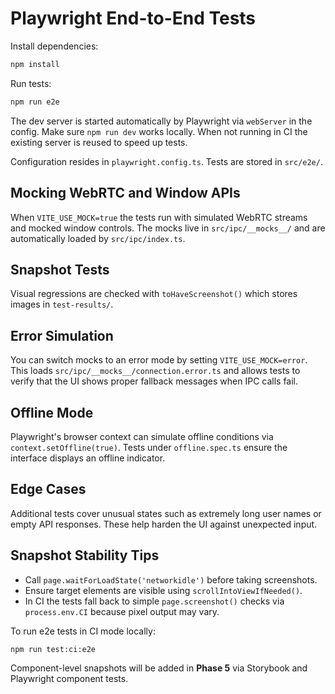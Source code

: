 # Playwright End-to-End Tests

Install dependencies:
```bash
npm install
```

Run tests:
```bash
npm run e2e
```

The dev server is started automatically by Playwright via `webServer` in the
config. Make sure `npm run dev` works locally. When not running in CI the
existing server is reused to speed up tests.

Configuration resides in `playwright.config.ts`. Tests are stored in `src/e2e/`.


## Mocking WebRTC and Window APIs

When `VITE_USE_MOCK=true` the tests run with simulated WebRTC streams and mocked window controls. The mocks live in `src/ipc/__mocks__/` and are automatically loaded by `src/ipc/index.ts`.

## Snapshot Tests

Visual regressions are checked with `toHaveScreenshot()` which stores images in
`test-results/`.

## Error Simulation

You can switch mocks to an error mode by setting `VITE_USE_MOCK=error`. This
loads `src/ipc/__mocks__/connection.error.ts` and allows tests to verify that
the UI shows proper fallback messages when IPC calls fail.

## Offline Mode

Playwright's browser context can simulate offline conditions via
`context.setOffline(true)`. Tests under `offline.spec.ts` ensure the interface
displays an offline indicator.

## Edge Cases

Additional tests cover unusual states such as extremely long user names or
empty API responses. These help harden the UI against unexpected input.

## Snapshot Stability Tips

- Call `page.waitForLoadState('networkidle')` before taking screenshots.
- Ensure target elements are visible using `scrollIntoViewIfNeeded()`.
- In CI the tests fall back to simple `page.screenshot()` checks via
  `process.env.CI` because pixel output may vary.

To run e2e tests in CI mode locally:

```bash
npm run test:ci:e2e
```

Component-level snapshots will be added in **Phase 5** via Storybook and
Playwright component tests.
